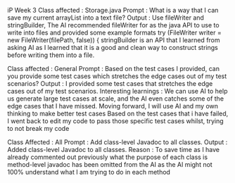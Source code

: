 iP Week 3 
Class affected : Storage.java
Prompt : What is a way that I can save my current arrayList<Task> into a text file?
Output : Use fileWriter and stringBuilder,
The AI recommended fileWriter for as the java API to use to write into files and provided some example formats
try (FileWriter writer = new FileWriter(filePath, false)) {
stringBuilder is an API that I learned from asking AI as I learned that it is a good and
clean way to construct strings before writing them into a file.

Class affected : General
Prompt : Based on the test cases I provided, can you provide some test cases which stretches the edge cases out of my test scenarios?
Output : I provided some test cases that stretches the edge cases out of my test scenarios.
Interesting learnings : We can use AI to help us generate large test cases at scale, and the AI even
catches some of the edge cases that I have missed. Moving forward, I will use AI and my own thinking to make better test cases
Based on the test cases that i have failed, I went back to edit my code to pass those specific test cases whilst, trying to not break my code

Class Affected : All
Prompt : Add class-level Javadoc to all classes.
Output : Added class-level Javadoc to all classes.
Reason : To save time as I have already commented out previously what the purpose of each class is
method-level javadoc has been omitted from the AI as the AI might not 100% understand what I am trying to do in each method
